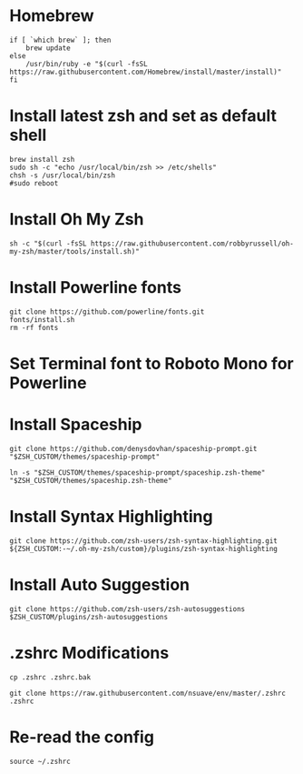<!-- Inspired by:
* https://dev.to/aspittel/my-terminal-setup-iterm2--zsh--30lm
* https://www.freecodecamp.org/news/jazz-up-your-zsh-terminal-in-seven-steps-a-visual-guide-e81a8fd59a38/ -->
# Homebrew
```
if [ `which brew` ]; then
    brew update
else
    /usr/bin/ruby -e "$(curl -fsSL https://raw.githubusercontent.com/Homebrew/install/master/install)"
fi
```

# Install latest zsh and set as default shell
```
brew install zsh
sudo sh -c "echo /usr/local/bin/zsh >> /etc/shells"
chsh -s /usr/local/bin/zsh
#sudo reboot
```

# Install Oh My Zsh
```
sh -c "$(curl -fsSL https://raw.githubusercontent.com/robbyrussell/oh-my-zsh/master/tools/install.sh)"
```

# Install Powerline fonts
```
git clone https://github.com/powerline/fonts.git
fonts/install.sh
rm -rf fonts
```

# Set Terminal font to Roboto Mono for Powerline

# Install Spaceship
```
git clone https://github.com/denysdovhan/spaceship-prompt.git "$ZSH_CUSTOM/themes/spaceship-prompt"

ln -s "$ZSH_CUSTOM/themes/spaceship-prompt/spaceship.zsh-theme" "$ZSH_CUSTOM/themes/spaceship.zsh-theme"
```

# Install Syntax Highlighting
```
git clone https://github.com/zsh-users/zsh-syntax-highlighting.git ${ZSH_CUSTOM:-~/.oh-my-zsh/custom}/plugins/zsh-syntax-highlighting
```

# Install Auto Suggestion
```
git clone https://github.com/zsh-users/zsh-autosuggestions $ZSH_CUSTOM/plugins/zsh-autosuggestions
```

# .zshrc Modifications
```
cp .zshrc .zshrc.bak

git clone https://raw.githubusercontent.com/nsuave/env/master/.zshrc .zshrc
```

# Re-read the config
```
source ~/.zshrc
```